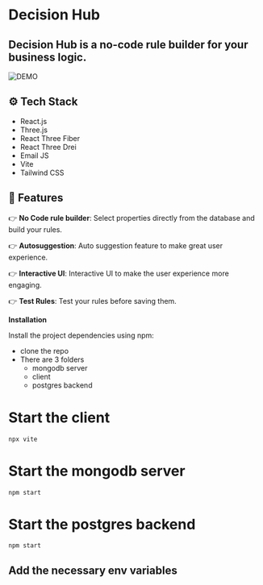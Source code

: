 # Decision Hub

## Decision Hub is a no-code rule builder for your business logic.

![DEMO](https://www.canva.com/design/DAF6T9_jKH0/PI_GUvoeIrhlpPIrrm6EDA/view?utm_content=DAF6T9_jKH0&utm_campaign=designshare&utm_medium=link&utm_source=editor)

<!-- [Demo](https://www.canva.com/design/DAF6T9_jKH0/PI_GUvoeIrhlpPIrrm6EDA/view?utm_content=DAF6T9_jKH0&utm_campaign=designshare&utm_medium=link&utm_source=editor) -->

## <a name="tech-stack">⚙️ Tech Stack</a>

- React.js
- Three.js
- React Three Fiber
- React Three Drei
- Email JS
- Vite
- Tailwind CSS

## <a name="features">🔋 Features</a>

👉 **No Code rule builder**: Select properties directly from the database and build your rules.

👉 **Autosuggestion**: Auto suggestion feature to make great user experience.

👉 **Interactive UI**: Interactive UI to make the user experience more engaging.

👉 **Test Rules**: Test your rules before saving them.

**Installation**

Install the project dependencies using npm:

- clone the repo
- There are 3 folders
  - mongodb server
  - client
  - postgres backend

# Start the client

`npx vite`

# Start the mongodb server

`npm start`

# Start the postgres backend

`npm start`

## Add the necessary env variables
